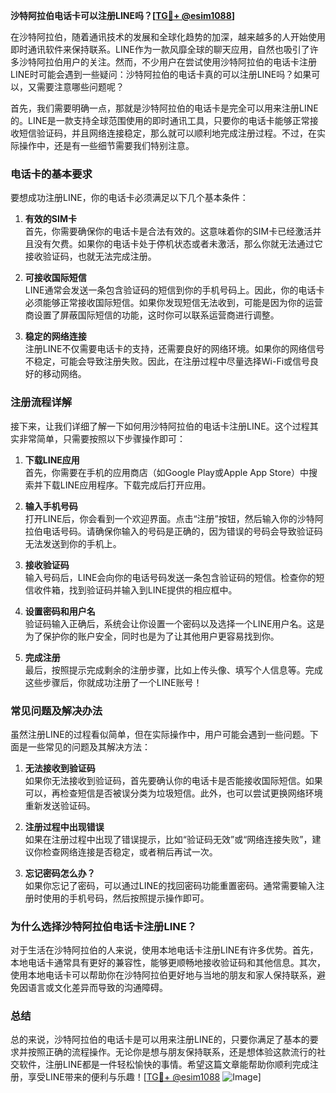 **沙特阿拉伯电话卡可以注册LINE吗？[[TG💪+ @esim1088](https://t.me/s/esim1088)]**

在沙特阿拉伯，随着通讯技术的发展和全球化趋势的加深，越来越多的人开始使用即时通讯软件来保持联系。LINE作为一款风靡全球的聊天应用，自然也吸引了许多沙特阿拉伯用户的关注。然而，不少用户在尝试使用沙特阿拉伯的电话卡注册LINE时可能会遇到一些疑问：沙特阿拉伯的电话卡真的可以注册LINE吗？如果可以，又需要注意哪些问题呢？

首先，我们需要明确一点，那就是沙特阿拉伯的电话卡是完全可以用来注册LINE的。LINE是一款支持全球范围使用的即时通讯工具，只要你的电话卡能够正常接收短信验证码，并且网络连接稳定，那么就可以顺利地完成注册过程。不过，在实际操作中，还是有一些细节需要我们特别注意。

### **电话卡的基本要求**

要想成功注册LINE，你的电话卡必须满足以下几个基本条件：

1. **有效的SIM卡**  
   首先，你需要确保你的电话卡是合法有效的。这意味着你的SIM卡已经激活并且没有欠费。如果你的电话卡处于停机状态或者未激活，那么你就无法通过它接收验证码，也就无法完成注册。

2. **可接收国际短信**  
   LINE通常会发送一条包含验证码的短信到你的手机号码上。因此，你的电话卡必须能够正常接收国际短信。如果你发现短信无法收到，可能是因为你的运营商设置了屏蔽国际短信的功能，这时你可以联系运营商进行调整。

3. **稳定的网络连接**  
   注册LINE不仅需要电话卡的支持，还需要良好的网络环境。如果你的网络信号不稳定，可能会导致注册失败。因此，在注册过程中尽量选择Wi-Fi或信号良好的移动网络。

### **注册流程详解**

接下来，让我们详细了解一下如何用沙特阿拉伯的电话卡注册LINE。这个过程其实非常简单，只需要按照以下步骤操作即可：

1. **下载LINE应用**  
   首先，你需要在手机的应用商店（如Google Play或Apple App Store）中搜索并下载LINE应用程序。下载完成后打开应用。

2. **输入手机号码**  
   打开LINE后，你会看到一个欢迎界面。点击“注册”按钮，然后输入你的沙特阿拉伯电话号码。请确保你输入的号码是正确的，因为错误的号码会导致验证码无法发送到你的手机上。

3. **接收验证码**  
   输入号码后，LINE会向你的电话号码发送一条包含验证码的短信。检查你的短信收件箱，找到验证码并输入到LINE提供的相应框中。

4. **设置密码和用户名**  
   验证码输入正确后，系统会让你设置一个密码以及选择一个LINE用户名。这是为了保护你的账户安全，同时也是为了让其他用户更容易找到你。

5. **完成注册**  
   最后，按照提示完成剩余的注册步骤，比如上传头像、填写个人信息等。完成这些步骤后，你就成功注册了一个LINE账号！

### **常见问题及解决办法**

虽然注册LINE的过程看似简单，但在实际操作中，用户可能会遇到一些问题。下面是一些常见的问题及其解决方法：

1. **无法接收到验证码**  
   如果你无法接收到验证码，首先要确认你的电话卡是否能接收国际短信。如果可以，再检查短信是否被误分类为垃圾短信。此外，也可以尝试更换网络环境重新发送验证码。

2. **注册过程中出现错误**  
   如果在注册过程中出现了错误提示，比如“验证码无效”或“网络连接失败”，建议你检查网络连接是否稳定，或者稍后再试一次。

3. **忘记密码怎么办？**  
   如果你忘记了密码，可以通过LINE的找回密码功能重置密码。通常需要输入注册时使用的手机号码，然后按照提示操作即可。

### **为什么选择沙特阿拉伯电话卡注册LINE？**

对于生活在沙特阿拉伯的人来说，使用本地电话卡注册LINE有许多优势。首先，本地电话卡通常具有更好的兼容性，能够更顺畅地接收验证码和其他信息。其次，使用本地电话卡可以帮助你在沙特阿拉伯更好地与当地的朋友和家人保持联系，避免因语言或文化差异而导致的沟通障碍。

### **总结**

总的来说，沙特阿拉伯的电话卡是可以用来注册LINE的，只要你满足了基本的要求并按照正确的流程操作。无论你是想与朋友保持联系，还是想体验这款流行的社交软件，注册LINE都是一件轻松愉快的事情。希望这篇文章能帮助你顺利完成注册，享受LINE带来的便利与乐趣！[[TG💪+ @esim1088](https://t.me/s/esim1088) ![Image](https://i.postimg.cc/4NQfJmqS/Snipaste-2025-05-13-00-14-12.png)]